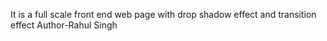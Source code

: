It is a full scale front end web page with drop shadow effect and transition effect
Author-Rahul Singh